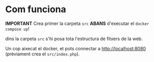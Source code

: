 # Com funciona

**IMPORTANT** Crea primer la carpeta `src` **ABANS** d'executar el `docker compose up`!

dins la carpeta `src` s'hi posa tota l'estructura de fitxers de la web.

Un cop aixecat el docker, et pots connectar a <http://localhost:8080> (prèviament crea el `src/index.php`).
